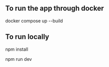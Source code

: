 ## To run the app through docker

docker compose up --build

## To run locally

npm install

npm run dev
